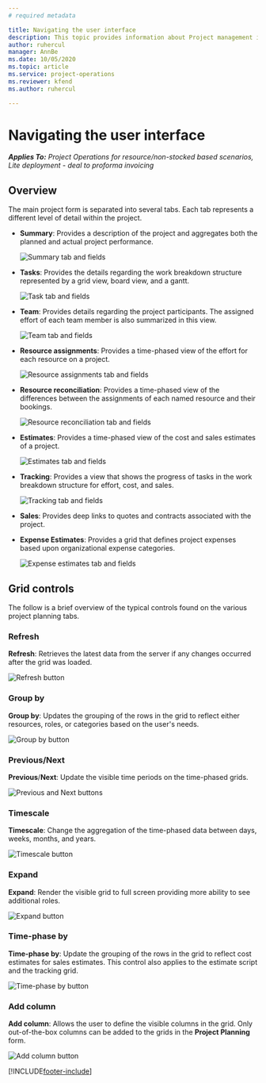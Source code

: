 ```yaml
---
# required metadata

title: Navigating the user interface
description: This topic provides information about Project management in Dynamics 365 Project operations. 
author: ruhercul
manager: AnnBe
ms.date: 10/05/2020
ms.topic: article
ms.service: project-operations
ms.reviewer: kfend
ms.author: ruhercul

---
```


# Navigating the user interface

_**Applies To:** Project Operations for resource/non-stocked based scenarios, Lite deployment - deal to proforma invoicing_

## Overview

The main project form is separated into several tabs. Each tab represents a different level of detail within the project.

- **Summary**: Provides a description of the project and aggregates both the planned and actual project performance.

    ![Summary tab and fields](media/navigation7.png)

- **Tasks**: Provides the details regarding the work breakdown structure represented by a grid view, board view, and a gantt.

    ![Task tab and fields](media/navigation8.png)

- **Team**: Provides details regarding the project participants. The assigned effort of each team member is also summarized in this view.

    ![Team tab and fields](media/navigation9.png)

- **Resource assignments**: Provides a time-phased view of the effort for each resource on a project.

    ![Resource assignments tab and fields](media/navigation10.png)

- **Resource reconciliation**: Provides a time-phased view of the differences between the assignments of each named resource and their bookings.

    ![Resource reconciliation tab and fields](media/navigation11.png)

- **Estimates**: Provides a time-phased view of the cost and sales estimates of a project.

    ![Estimates tab and fields](media/navigation12.png)

- **Tracking**: Provides a view that shows the progress of tasks in the work breakdown structure for effort, cost, and sales.

    ![Tracking tab and fields](media/navigation13.png)

- **Sales**: Provides deep links to quotes and contracts associated with the project.

- **Expense Estimates**: Provides a grid that defines project expenses based upon organizational expense categories.

    ![Expense estimates tab and fields](media/navigation14.png)

## Grid controls

The follow is a brief overview of the typical controls found on the various project planning tabs.

### Refresh

**Refresh**: Retrieves the latest data from the server if any changes occurred after the grid was loaded.

![Refresh button](media/navigation7.png)

### Group by

**Group by**: Updates the grouping of the rows in the grid to reflect either resources, roles, or categories based on the user's needs.

![Group by button](media/navigation6.png)

### Previous/Next

**Previous**/**Next**: Update the visible time periods on the time-phased grids.

![Previous and Next buttons](media/navigation2.png)

### Timescale

**Timescale**: Change the aggregation of the time-phased data between days, weeks, months, and years.

![Timescale button](media/navigation3.png)

### Expand

**Expand**: Render the visible grid to full screen providing more ability to see additional roles.

![Expand button](media/navigation4.png)

### Time-phase by

**Time-phase by**: Update the grouping of the rows in the grid to reflect cost estimates for sales estimates. This control also applies to the estimate script and the tracking grid.

![Time-phase by button](media/navigation0.png)

### Add column

**Add column**: Allows the user to define the visible columns in the grid. Only out-of-the-box columns can be added to the grids in the **Project Planning** form.

![Add column button](media/navigation5.png)


[!INCLUDE[footer-include](../includes/footer-banner.md)]